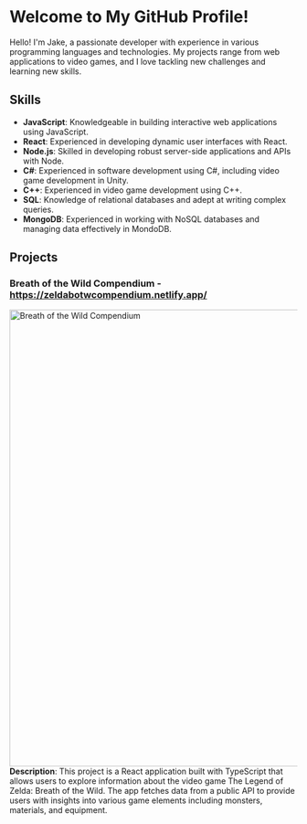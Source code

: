 # Welcome to My GitHub Profile!

Hello! I'm Jake, a passionate developer with experience in various programming languages and technologies.  My projects range from web applications to video games, and I love tackling new challenges and learning new skills.

## Skills

- **JavaScript**: Knowledgeable in building interactive web applications using JavaScript.
- **React**: Experienced in developing dynamic user interfaces with React.
- **Node.js**:  Skilled in developing robust server-side applications and APIs with Node.
- **C#**: Experienced in software development using C#, including video game development in Unity.
- **C++**: Experienced in video game development using C++.
- **SQL**: Knowledge of relational databases and adept at writing complex queries.
- **MongoDB**: Experienced in working with NoSQL databases and managing data effectively in MondoDB.

## Projects

### Breath of the Wild Compendium - https://zeldabotwcompendium.netlify.app/
<div>
<img src="https://github.com/user-attachments/assets/a6e37111-6d47-4531-bf0b-0d6cb2725b08" alt="Breath of the Wild Compendium" width="800" />
  </div>
  <div>
<strong>Description</strong>: This project is a React application built with TypeScript that allows users to explore information about the video game The Legend of Zelda: Breath of the Wild.  The app fetches data from a public API to provide users with insights into various game elements including monsters, materials, and equipment.
    </div>
<!--
**jakedusing/jakedusing** is a ✨ _special_ ✨ repository because its `README.md` (this file) appears on your GitHub profile.

Here are some ideas to get you started:

- 🔭 I’m currently working on ...
- 🌱 I’m currently learning ...
- 👯 I’m looking to collaborate on ...
- 🤔 I’m looking for help with ...
- 💬 Ask me about ...
- 📫 How to reach me: ...
- 😄 Pronouns: ...
- ⚡ Fun fact: ...
-->
